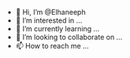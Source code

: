 - 👋 Hi, I’m @Elhaneeph
- 👀 I’m interested in ...
- 🌱 I’m currently learning ...
- 💞️ I’m looking to collaborate on ...
- 📫 How to reach me ...

<!---
Elhaneeph/Elhaneeph is a ✨ special ✨ repository because its `README.md` (this file) appears on your GitHub profile.
You can click the Preview link to take a look at your changes.
--->
